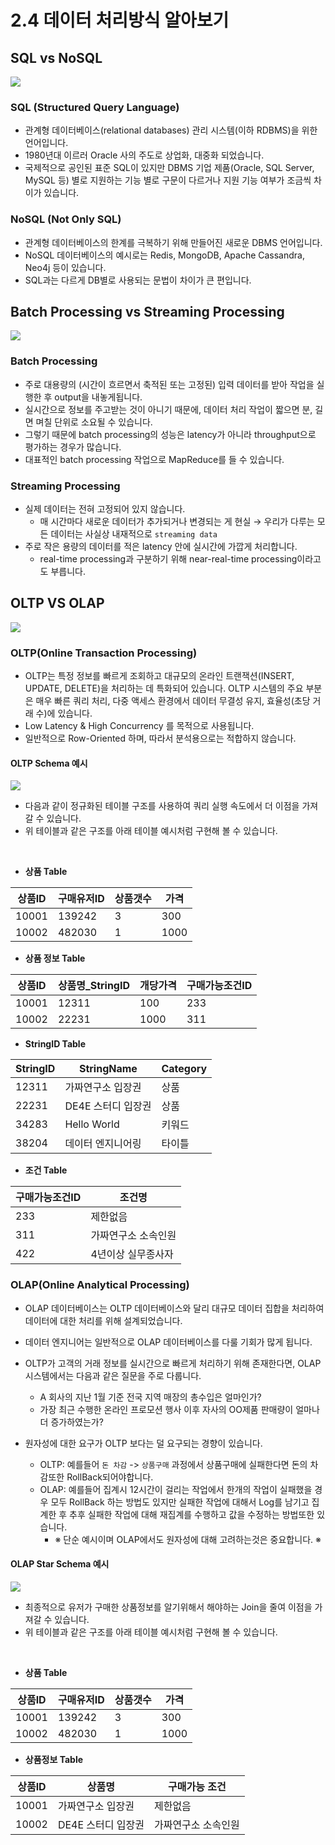# 2.4 데이터 처리방식 알아보기

## SQL vs NoSQL

<img src="./images/sub_page4_3.png" align="center">

### SQL (Structured Query Language)

- 관계형 데이터베이스(relational databases) 관리 시스템(이하 RDBMS)을 위한 언어입니다.
- 1980년대 이르러 Oracle 사의 주도로 상업화, 대중화 되었습니다.
- 국제적으로 공인된 표준 SQL이 있지만 DBMS 기업 제품(Oracle, SQL Server, MySQL 등) 별로 지원하는 기능 별로 구문이 다르거나 지원 기능 여부가 조금씩 차이가 있습니다.

### NoSQL (Not Only SQL)

- 관계형 데이터베이스의 한계를 극복하기 위해 만들어진 새로운 DBMS 언어입니다.
- NoSQL 데이터베이스의 예시로는 Redis, MongoDB, Apache Cassandra, Neo4j 등이 있습니다.
- SQL과는 다르게 DB별로 사용되는 문법이 차이가 큰 편입니다.

## Batch Processing vs Streaming Processing

<img src="./images/sub_page4_1.png" align="center">

### Batch Processing

- 주로 대용량의 (시간이 흐르면서 축적된 또는 고정된) 입력 데이터를 받아 작업을 실행한 후 output을 내놓게됩니다.
- 실시간으로 정보를 주고받는 것이 아니기 때문에, 데이터 처리 작업이 짧으면 분, 길면 며칠 단위로 소요될 수 있습니다.
- 그렇기 때문에 batch processing의 성능은 latency가 아니라 throughput으로 평가하는 경우가 많습니다.
- 대표적인 batch processing 작업으로 MapReduce를 들 수 있습니다.

### Streaming Processing

- 실제 데이터는 전혀 고정되어 있지 않습니다.
    - 매 시간마다 새로운 데이터가 추가되거나 변경되는 게 현실 → 우리가 다루는 모든 데이터는 사실상 내재적으로 `streaming data`
- 주로 작은 용량의 데이터를 적은 latency 안에 실시간에 가깝게 처리합니다.
    - real-time processing과 구분하기 위해 near-real-time processing이라고도 부릅니다.


## OLTP VS OLAP

<img src="./images/sub_page4_2.png" align="center">

### OLTP(Online Transaction Processing)

- OLTP는 특정 정보를 빠르게 조회하고 대규모의 온라인 트랜잭션(INSERT, UPDATE, DELETE)을 처리하는 데 특화되어 있습니다. OLTP 시스템의 주요 부분은 매우 빠른 쿼리 처리, 다중 액세스 환경에서 데이터 무결성 유지, 효율성(초당 거래 수)에 있습니다.
- Low Latency & High Concurrency 를 목적으로 사용됩니다.
- 일반적으로 Row-Oriented 하며, 따라서 분석용으로는 적합하지 않습니다.

#### OLTP Schema 예시

<img src="./images/sub_page4_4.png" align="center">

- 다음과 같이 정규화된 테이블 구조를 사용하여 쿼리 실행 속도에서 더 이점을 가져갈 수 있습니다.
- 위 테이블과 같은 구조를 아래 테이블 예시처럼 구현해 볼 수 있습니다.

<br>

- **상품 Table**

|상품ID|구매유저ID|상품갯수|가격|
|---|---|---|---|
|10001|139242|3|300|
|10002|482030|1|1000|

- **상품 정보 Table**

|상품ID|상품명_StringID|개당가격|구매가능조건ID|
|---|---|---|---|
|10001|12311|100|233|
|10002|22231|1000|311|

- **StringID Table**

|StringID|StringName|Category|
|---|---|---|
|12311|가짜연구소 입장권|상품|
|22231|DE4E 스터디 입장권|상품|
|34283|Hello World|키워드|
|38204|데이터 엔지니어링|타이틀|

- **조건 Table**

|구매가능조건ID|조건명|
|---|---|
|233|제한없음|
|311|가짜연구소 소속인원|
|422|4년이상 실무종사자|


### OLAP(Online Analytical Processing)

- OLAP 데이터베이스는 OLTP 데이터베이스와 달리 대규모 데이터 집합을 처리하여 데이터에 대한 처리를 위해 설계되었습니다.
- 데이터 엔지니어는 일반적으로 OLAP 데이터베이스를 다룰 기회가 많게 됩니다.
- OLTP가 고객의 거래 정보를 실시간으로 빠르게 처리하기 위해 존재한다면, OLAP 시스템에서는 다음과 같은 질문을 주로 다룹니다.
    - A 회사의 지난 1월 기준 전국 지역 매장의 총수입은 얼마인가? 
    - 가장 최근 수행한 온라인 프로모션 행사 이후 자사의 OO제품 판매량이 얼마나 더 증가하였는가?

- 원자성에 대한 요구가 OLTP 보다는 덜 요구되는 경향이 있습니다.
    - OLTP: 예를들어 `돈 차감` -> `상품구매` 과정에서 상품구매에 실패한다면 돈의 차감또한 RollBack되어야합니다.
    - OLAP: 예를들어 집계시 12시간이 걸리는 작업에서 한개의 작업이 실패했을 경우 모두 RollBack 하는 방법도 있지만 실패한 작업에 대해서 Log를 남기고 집계한 후 추후 실패한 작업에 대해 재집계를 수행하고 값을 수정하는 방법또한 있습니다.
        - ※ 단순 예시이며 OLAP에서도 원자성에 대해 고려하는것은 중요합니다. ※

#### OLAP Star Schema 예시

<img src="./images/sub_page4_5.png" align="center">

- 최종적으로 유저가 구매한 상품정보를 알기위해서 해야하는 Join을 줄여 이점을 가져갈 수 있습니다.
- 위 테이블과 같은 구조를 아래 테이블 예시처럼 구현해 볼 수 있습니다.

<br>

- **상품 Table**

|상품ID|구매유저ID|상품갯수|가격|
|---|---|---|---|
|10001|139242|3|300|
|10002|482030|1|1000|

- **상품정보 Table**

|상품ID|상품명|구매가능 조건|
|---|---|---|
|10001|가짜연구소 입장권|제한없음|
|10002|DE4E 스터디 입장권|가짜연구소 소속인원|


<script src="https://utteranc.es/client.js"
        repo="Pseudo-Lab/data-engineering-for-everybody"
        issue-term="pathname"
        label="comments"
        theme="preferred-color-scheme"
        crossorigin="anonymous"
        async>
</script>